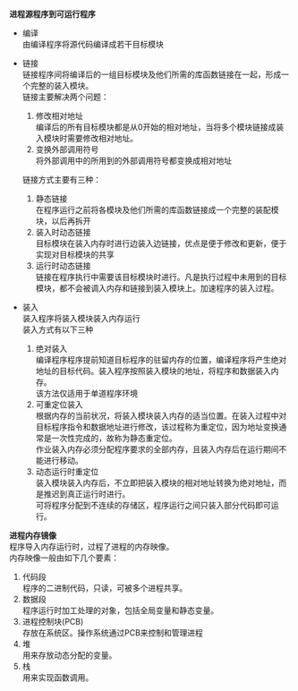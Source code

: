 **进程源程序到可运行程序**  
- 编译  
由编译程序将源代码编译成若干目标模块
- 链接  
链接程序间将编译后的一组目标模块及他们所需的库函数链接在一起，形成一个完整的装入模块。  
链接主要解决两个问题：
    1. 修改相对地址  
    编译后的所有目标模块都是从0开始的相对地址，当将多个模块链接成装入模块时需要修改相对地址。
    2. 变换外部调用符号  
    将外部调用中的所用到的外部调用符号都变换成相对地址  

    链接方式主要有三种：  
    1. 静态链接  
    在程序运行之前将各模块及他们所需的库函数链接成一个完整的装配模块，以后再拆开  
    2. 装入时动态链接  
    目标模块在装入内存时进行边装入边链接，优点是便于修改和更新，便于实现对目标模块的共享
    3. 运行时动态链接  
    链接在程序执行中需要该目标模块时进行。凡是执行过程中未用到的目标模块，都不会被调入内存和链接到装入模块上。加速程序的装入过程。  

- 装入  
装入程序将装入模块装入内存运行  
装入方式有以下三种  
    1. 绝对装入  
    编译程序程序提前知道目标程序的驻留内存的位置，编译程序将产生绝对地址的目标代码。装入程序按照装入模块的地址，将程序和数据装入内存。  
    该方法仅适用于单道程序环境  
    2. 可重定位装入  
    根据内存的当前状况，将装入模块装入内存的适当位置。在装入过程中对目标程序指令和数据地址进行修改，该过程称为重定位，因为地址变换通常是一次性完成的，故称为静态重定位。  
    作业装入内存必须分配程序要求的全部内存，且装入内存后在运行期间不能进行移动。  
    3. 动态运行时重定位  
    装入模块装入内存后，不立即把装入模块的相对地址转换为绝对地址，而是推迟到真正运行时进行。  
    可将程序分配到不连续的存储区，程序运行之间只装入部分代码即可运行。


**进程内存镜像**   
程序导入内存运行时，过程了进程的内存映像。  
内存映像一般由如下几个要素：  
1. 代码段  
程序的二进制代码，只读，可被多个进程共享。
2. 数据段  
程序运行时加工处理的对象，包括全局变量和静态变量。  
3. 进程控制块(PCB)  
存放在系统区。操作系统通过PCB来控制和管理进程  
4. 堆  
用来存放动态分配的变量。  
5. 栈  
用来实现函数调用。
        